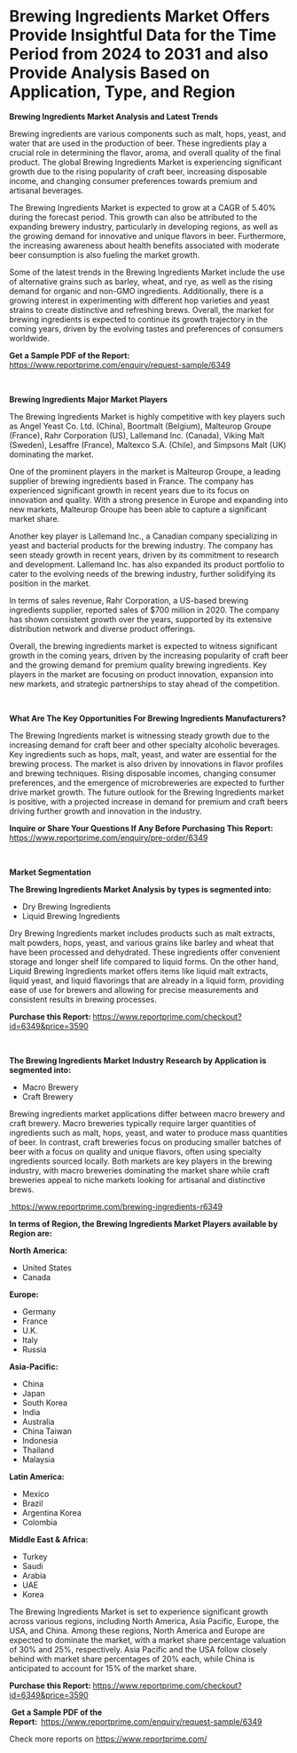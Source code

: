 <p><h1>Brewing Ingredients Market Offers Provide Insightful Data for the Time Period from 2024 to 2031 and also Provide Analysis Based on Application, Type, and Region</h1></p><p><strong>Brewing Ingredients Market Analysis and Latest Trends</strong></p>
<p><p>Brewing ingredients are various components such as malt, hops, yeast, and water that are used in the production of beer. These ingredients play a crucial role in determining the flavor, aroma, and overall quality of the final product. The global Brewing Ingredients Market is experiencing significant growth due to the rising popularity of craft beer, increasing disposable income, and changing consumer preferences towards premium and artisanal beverages.</p><p>The Brewing Ingredients Market is expected to grow at a CAGR of 5.40% during the forecast period. This growth can also be attributed to the expanding brewery industry, particularly in developing regions, as well as the growing demand for innovative and unique flavors in beer. Furthermore, the increasing awareness about health benefits associated with moderate beer consumption is also fueling the market growth.</p><p>Some of the latest trends in the Brewing Ingredients Market include the use of alternative grains such as barley, wheat, and rye, as well as the rising demand for organic and non-GMO ingredients. Additionally, there is a growing interest in experimenting with different hop varieties and yeast strains to create distinctive and refreshing brews. Overall, the market for brewing ingredients is expected to continue its growth trajectory in the coming years, driven by the evolving tastes and preferences of consumers worldwide.</p></p>
<p><strong>Get a Sample PDF of the Report:&nbsp;</strong> <a href="https://www.reportprime.com/enquiry/request-sample/6349">https://www.reportprime.com/enquiry/request-sample/6349</a></p>
<p>&nbsp;</p>
<p><strong>Brewing Ingredients Major Market Players</strong></p>
<p><p>The Brewing Ingredients Market is highly competitive with key players such as Angel Yeast Co. Ltd. (China), Boortmalt (Belgium), Malteurop Groupe (France), Rahr Corporation (US), Lallemand Inc. (Canada), Viking Malt (Sweden), Lesaffre (France), Maltexco S.A. (Chile), and Simpsons Malt (UK) dominating the market.</p><p>One of the prominent players in the market is Malteurop Groupe, a leading supplier of brewing ingredients based in France. The company has experienced significant growth in recent years due to its focus on innovation and quality. With a strong presence in Europe and expanding into new markets, Malteurop Groupe has been able to capture a significant market share.</p><p>Another key player is Lallemand Inc., a Canadian company specializing in yeast and bacterial products for the brewing industry. The company has seen steady growth in recent years, driven by its commitment to research and development. Lallemand Inc. has also expanded its product portfolio to cater to the evolving needs of the brewing industry, further solidifying its position in the market.</p><p>In terms of sales revenue, Rahr Corporation, a US-based brewing ingredients supplier, reported sales of $700 million in 2020. The company has shown consistent growth over the years, supported by its extensive distribution network and diverse product offerings.</p><p>Overall, the brewing ingredients market is expected to witness significant growth in the coming years, driven by the increasing popularity of craft beer and the growing demand for premium quality brewing ingredients. Key players in the market are focusing on product innovation, expansion into new markets, and strategic partnerships to stay ahead of the competition.</p></p>
<p>&nbsp;</p>
<p><strong>What Are The Key Opportunities For Brewing Ingredients Manufacturers?</strong></p>
<p><p>The Brewing Ingredients market is witnessing steady growth due to the increasing demand for craft beer and other specialty alcoholic beverages. Key ingredients such as hops, malt, yeast, and water are essential for the brewing process. The market is also driven by innovations in flavor profiles and brewing techniques. Rising disposable incomes, changing consumer preferences, and the emergence of microbreweries are expected to further drive market growth. The future outlook for the Brewing Ingredients market is positive, with a projected increase in demand for premium and craft beers driving further growth and innovation in the industry.</p></p>
<p><strong>Inquire or Share Your Questions If Any Before Purchasing This Report:</strong> <a href="https://www.reportprime.com/enquiry/pre-order/6349">https://www.reportprime.com/enquiry/pre-order/6349</a></p>
<p>&nbsp;</p>
<p><strong>Market Segmentation</strong></p>
<p><strong>The Brewing Ingredients Market Analysis by types is segmented into:</strong></p>
<p><ul><li>Dry Brewing Ingredients</li><li>Liquid Brewing Ingredients</li></ul></p>
<p><p>Dry Brewing Ingredients market includes products such as malt extracts, malt powders, hops, yeast, and various grains like barley and wheat that have been processed and dehydrated. These ingredients offer convenient storage and longer shelf life compared to liquid forms. On the other hand, Liquid Brewing Ingredients market offers items like liquid malt extracts, liquid yeast, and liquid flavorings that are already in a liquid form, providing ease of use for brewers and allowing for precise measurements and consistent results in brewing processes.</p></p>
<p><strong>Purchase this Report:&nbsp;</strong><a href="https://www.reportprime.com/checkout?id=6349&price=3590">https://www.reportprime.com/checkout?id=6349&price=3590</a></p>
<p>&nbsp;</p>
<p><strong>The Brewing Ingredients Market Industry Research by Application is segmented into:</strong></p>
<p><ul><li>Macro Brewery</li><li>Craft Brewery</li></ul></p>
<p><p>Brewing ingredients market applications differ between macro brewery and craft brewery. Macro breweries typically require larger quantities of ingredients such as malt, hops, yeast, and water to produce mass quantities of beer. In contrast, craft breweries focus on producing smaller batches of beer with a focus on quality and unique flavors, often using specialty ingredients sourced locally. Both markets are key players in the brewing industry, with macro breweries dominating the market share while craft breweries appeal to niche markets looking for artisanal and distinctive brews.</p></p>
<p><a href="https://www.reportprime.com/brewing-ingredients-r6349">&nbsp;https://www.reportprime.com/brewing-ingredients-r6349</a></p>
<p><strong>In terms of Region, the Brewing Ingredients Market Players available by Region are:</strong></p>
<p>
    <p> <strong> North America: </strong>
        <ul>
            <li>United States</li>
            <li>Canada</li>
        </ul>
        </p> 
    <p> <strong> Europe: </strong>
        <ul>
            <li>Germany</li>
            <li>France</li>
            <li>U.K.</li>
            <li>Italy</li>
            <li>Russia</li>
        </ul>
        </p> 
    <p> <strong> Asia-Pacific: </strong>
        <ul>
            <li>China</li>
            <li>Japan</li>
            <li>South Korea</li>
            <li>India</li>
            <li>Australia</li>
            <li>China Taiwan</li>
            <li>Indonesia</li>
            <li>Thailand</li>
            <li>Malaysia</li>
        </ul>
        </p> 
    <p> <strong> Latin America: </strong>
        <ul>
            <li>Mexico</li>
            <li>Brazil</li>
            <li>Argentina Korea</li>
            <li>Colombia</li>
        </ul>
        </p> 
    <p> <strong> Middle East & Africa: </strong>
        <ul>
            <li>Turkey</li>
            <li>Saudi</li>
            <li>Arabia</li>
            <li>UAE</li>
            <li>Korea</li>
        </ul>
    </p>
    </p>
<p><p>The Brewing Ingredients Market is set to experience significant growth across various regions, including North America, Asia Pacific, Europe, the USA, and China. Among these regions, North America and Europe are expected to dominate the market, with a market share percentage valuation of 30% and 25%, respectively. Asia Pacific and the USA follow closely behind with market share percentages of 20% each, while China is anticipated to account for 15% of the market share.</p></p>
<p><strong>Purchase this Report: </strong><a href="https://www.reportprime.com/checkout?id=6349&price=3590">https://www.reportprime.com/checkout?id=6349&price=3590</a></p>
<p>&nbsp;<strong>Get a Sample PDF of the Report:&nbsp;&nbsp;</strong><a href="https://www.reportprime.com/enquiry/request-sample/6349">https://www.reportprime.com/enquiry/request-sample/6349</a></p>
<p><strong></strong></p>
<p>Check more reports on <a href="https://www.reportprime.com/">https://www.reportprime.com/</a></p>